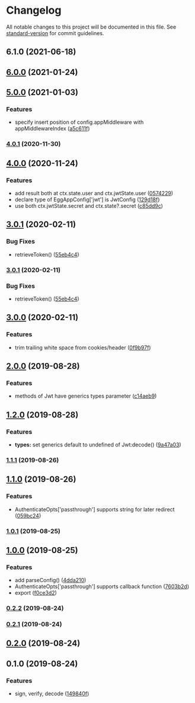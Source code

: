 # Changelog

All notable changes to this project will be documented in this file. See [standard-version](https://github.com/conventional-changelog/standard-version) for commit guidelines.

## 6.1.0 (2021-06-18)

## [6.0.0](https://github.com/waitingsong/egg-jwt/compare/v5.0.0...v6.0.0) (2021-01-24)

## [5.0.0](https://github.com/waitingsong/egg-jwt/compare/v4.0.1...v5.0.0) (2021-01-03)


### Features

* specify insert position of config.appMiddleware with appMiddlewareIndex ([a5c611f](https://github.com/waitingsong/egg-jwt/commit/a5c611fdc452137e223114af79669f2305935156))

### [4.0.1](https://github.com/waitingsong/egg-jwt/compare/v4.0.0...v4.0.1) (2020-11-30)


## [4.0.0](https://github.com/waitingsong/egg-jwt/compare/v3.0.1...v4.0.0) (2020-11-24)


### Features

* add result both at ctx.state.user and ctx.jwtState.user ([0574229](https://github.com/waitingsong/egg-jwt/commit/0574229edd85827bf0cd4d7ee8649be676ef0ec4))
* declare type of EggAppConfig['jwt'] is JwtConfig ([129d18f](https://github.com/waitingsong/egg-jwt/commit/129d18f2c263f158260fdf0d9a30755075e736d0))
* use both ctx.jwtState.secret and ctx.state?.secret ([c85dd9c](https://github.com/waitingsong/egg-jwt/commit/c85dd9c03dca4b2d640d7939ada12035d4968c22))


## [3.0.1](https://github.com/waitingsong/egg-jwt/compare/v3.0.0...v3.0.1) (2020-02-11)


### Bug Fixes

* retrieveToken() ([55eb4c4](https://github.com/waitingsong/egg-jwt/commit/55eb4c4a484f5b70e9dae81d847e8f688a24826d))


















### [3.0.1](https://github.com/waitingsong/egg-jwt/compare/v3.0.0...v3.0.1) (2020-02-11)


### Bug Fixes

* retrieveToken() ([55eb4c4](https://github.com/waitingsong/egg-jwt/commit/55eb4c4a484f5b70e9dae81d847e8f688a24826d))

## [3.0.0](https://github.com/waitingsong/egg-jwt/compare/v2.0.0...v3.0.0) (2020-02-11)


### Features

* trim trailing white space from cookies/header ([0f9b97f](https://github.com/waitingsong/egg-jwt/commit/0f9b97fac586b90e2ec0ec58b8697e0e8b987a9f))

## [2.0.0](https://github.com/waitingsong/egg-jwt/compare/v1.2.0...v2.0.0) (2019-08-28)


### Features

* methods of Jwt have generics types parameter ([c14aeb9](https://github.com/waitingsong/egg-jwt/commit/c14aeb9))

## [1.2.0](https://github.com/waitingsong/egg-jwt/compare/v1.1.1...v1.2.0) (2019-08-28)


### Features

* **types:** set generics default to undefined of Jwt:decode() ([9a47a03](https://github.com/waitingsong/egg-jwt/commit/9a47a03))

### [1.1.1](https://github.com/waitingsong/egg-jwt/compare/v1.1.0...v1.1.1) (2019-08-26)

## [1.1.0](https://github.com/waitingsong/egg-jwt/compare/v1.0.1...v1.1.0) (2019-08-26)


### Features

* AuthenticateOpts['passthrough'] supports string for later redirect ([059bc24](https://github.com/waitingsong/egg-jwt/commit/059bc24))

### [1.0.1](https://github.com/waitingsong/egg-jwt/compare/v1.0.0...v1.0.1) (2019-08-25)

## [1.0.0](https://github.com/waitingsong/egg-jwt/compare/v0.2.2...v1.0.0) (2019-08-25)


### Features

* add parseConfig() ([4dda210](https://github.com/waitingsong/egg-jwt/commit/4dda210))
* AuthenticateOpts['passthrough'] supports callback function ([7603b2d](https://github.com/waitingsong/egg-jwt/commit/7603b2d))
* export ([f0ce3d2](https://github.com/waitingsong/egg-jwt/commit/f0ce3d2))

### [0.2.2](https://github.com/waitingsong/egg-jwt/compare/v0.2.1...v0.2.2) (2019-08-24)

### [0.2.1](https://github.com/waitingsong/egg-jwt/compare/v0.2.0...v0.2.1) (2019-08-24)

## [0.2.0](https://github.com/waitingsong/egg-jwt/compare/v0.1.0...v0.2.0) (2019-08-24)

## 0.1.0 (2019-08-24)


### Features

* sign, verify, decode ([149840f](https://github.com/waitingsong/egg-jwt/commit/149840f))
